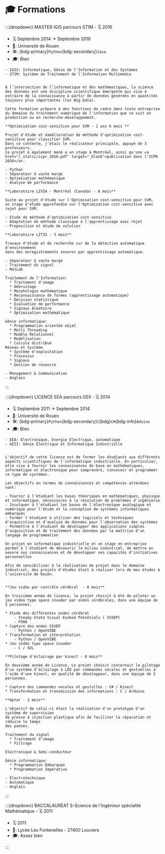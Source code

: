 # 🎓 Formations


:::{dropdown} MASTER IGIS parcours STIM - 🗓️ 2016

- 🗓️ Septembre 2014 -> Septembre 2016
- 🏫: Université de Rouen
- 🛠️: {bdg-primary}`Python`{bdg-secondary}`Java`
- 🎓: Bien

```{div} sd-text-primary
- IGIS: Informatique, Génie de l'Information et des Systèmes
- STIM: Système de Traitement de l'Information Multimedia
```

```{dropdown} Présentation de la formation

À l’intersection de l’informatique et des mathématiques, la science des données est une discipline scientifique émergente qui vise à extraire de la connaissance à partir de données générées en quantités toujours plus importantes (les Big Data).

Cette formation prépare à des fonctions de cadre dans toute entreprise du domaine du traitement numérique de l'information que ce soit en production ou en recherche-développement.
```

```{dropdown} Projet d'étude
**Optimisation cost-sensitive pour SVM - 1 ans 6 mois **

Projet d'étude et damélioration de méthode d'optimisation cost-sensitive pour classifier SVM.
Dans ce contexte, j'étais le réalisateur principale, appuyé de 3 professeurs.
Ce projet à également mené a un stage à Montréal, ainsi qu'une <a href="/_static/icpr_2016.pdf" target="_blank">publication dans l'ICPR 2016</a>.

- Python
- Séparateur à vaste marge
- Optimisation mathématique
- Analyse de performance
```

```{dropdown} Stages
**Laboratoire LIVIA - Montréal (Canada) - 6 mois**

Suite au projet d'étude sur l'Optimisation cost-sensitive pour SVM,
un stage d'étude approfondie sur l'Optimisation cost-sensitive avec rejet pour SVM.

- Etude de méthode d'optimisation cost-sensitive
- Adaptation de méthode classique à l'apprentissage avec rejet
- Proposition et étude de solution

**Laboratoire LITIS - 3 mois**

Travaux d'étude et de recherche sur de la détection automatique d'environement
dans des enregistrements sonores par apprentissage automatique.

- Séparateur à vaste marge
- Traitement du signal
- MatLab

```

```{dropdown} Programme
Traitement de l'Information:
  * Traitement d'image
  * Débruitage
  * Morphologie mathématique
  * Reconnaissance de formes (apprentissage automatique)
  * Décision statistique
  * Evaluation de performance
  * Signaux Aléatoire
  * Optimisation mathématique

Génie informatique:
  * Programmation orientée objet
  * Multi Threading
  * Modèle Relationnel
  * Modélisation
  * Calcule distribué
Réseau et Système
  * Système d'exploitation
  * Processus
  * Signaux
  * Gestion de resource

- Management & Communication
- Anglais
```
:::

:::{dropdown} LICENCE EEA parcours GEII - 🗓️ 2014

- 🗓️ Septembre 2011 -> Septembre 2014
- 🏫: Université de Rouen
- 🛠️: {bdg-primary}`Python`{bdg-secondary}`C`{bdg}`C#`{bdg-info}`Aduino`
- 🎓: Bien


```{div} sd-text-primary
- EEA: Electronique, Energie Electrique, automatique
- GEII: Génie Électrique et Informatique Industrielle
```

```{dropdown} Présentation de la formation

L'objectif de cette licence est de former les étudiants aux différents aspects scientifiques de l'informatique industrielle. En particulier, elle vise à fournir les connaissances de base en mathématiques, informatique et électronique pour comprendre, concevoir et programmer ce type de systèmes.

Les objectifs en termes de connaissances et compétences attendues sont:

- Fournir à l'étudiant les bases théoriques en mathématiques, physique et informatique, nécessaires à la résolution de problèmes d'ingénierie
- Inculquer à l'étudiant les bases de l'électronique analogique et numérique pour l'étude et la conception de systèmes informatiques embarqués
- Former l'étudiant à utiliser des logiciels et techniques d'acquisition et d'analyse de données pour l'observation des systèmes
- Permettre à l'étudiant de développer des applications simples d'acquisition et de traitement des données par la maîtrise d'un langage de programmation

Un projet en informatique industrielle et un stage en entreprise permet à l'étudiant de découvrir le milieu industriel, de mettre en oeuvre ses connaissances et de développer ses capacités d'initiatives personnelles
```


```{dropdown} Projets d'études
Afin de sensibiliser à la réalisation de projet dans le domaine industriel, des projets d'études était à réaliser lors de mes études à l'université de Rouen.


**Jeu vidéo par contrôle cérébral  - 8 mois**

En troisième année de licence, le projet choisit à été de piloter un jeu video type space invader par ondes cérébrales, dans une équipe de 2 personnes.

* Etude des différentes ondes cérébral
    - Steady-State Visual Evoked Potentials ( SSVEP)
    - P300
* Capture des ondes SSVEP
    - Python / OpenVIBE
* Transformation et interprétation
    - Python / OpenVIBE
* Jeu vidéo type space invader
    - C / SDL

**Pilotage d'éclairage par kinect - 8 mois**

En deuxième année de Licence, Le projet choisit concernait le pilotage d'un système d'éclairage à LED par commandes vocales et gestuelles à l'aide d'une kinect, en qualité de développeur, dans une équipe de 5 personnes.

* Capture des commandes vocales et gestulles : C# / Kinect
* Transformation et transmission des informations : C / Arduino
```

```{dropdown} Stage
**Aptar - 3 mois**

L'objectif de celui-ci était la réalisation d'un prototype d'un système de supervision
de presse à injection plastique afin de faciliter la réparation et réduire le temps
des pannes.
```

```{dropdown} Programme
Traitement du signal
  * Traitement d'image
  * Filtrage

Electronique & Semi-conducteur

Génie informatique:
  * Programmation Embarquée
  * Programmation Impérative

- Electrotechnique
- Automatique
- Anglais
```
:::


:::{dropdown} BACCALAURÉAT S-Science de l'Ingénieur spécialité Mathématique - 🗓️ 2011

- 🗓️ 2011
- 🏫: Lycée Les Fontenelles - 27400 Louviers
- 🎓: Assez bien

:::
